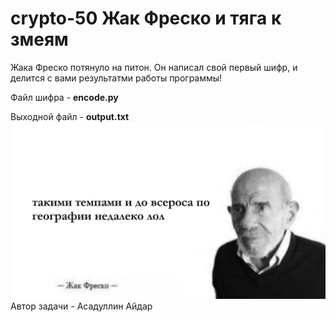# crypto-50 Жак Фреско и тяга к змеям

Жака Фреско потянуло на питон. Он написал свой первый шифр, и делится с вами результатми работы программы!

Файл шифра - **encode.py**

Выходной файл - **output.txt**
![](/crypto50/static/fresco.jpg)
Автор задачи - Асадуллин Айдар